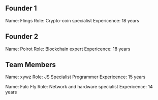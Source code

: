 ## Founder 1
Name: Flings
Role: Crypto-coin specialist
Expericence: 18 years

## Founder 2

Name: Poirot
Role: Blockchain expert
Expericence: 18 years

## Team Members
Name: xywz
Role: JS Specialist Programmer
Expericence: 15 years

Name: Falc Fly
Role: Network and hardware specialist
Expericence: 14 years
